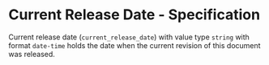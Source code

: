 # Current Release Date - Specification

Current release date (`current_release_date`) with value type `string` with format `date-time` holds the date when the
current revision of this document was released.
